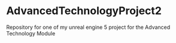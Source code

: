# AdvancedTechnologyProject2
Repository for one of my unreal engine 5 project for the Advanced Technology Module

